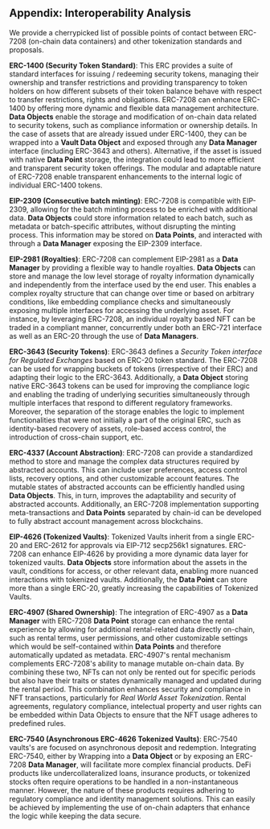 
## Appendix: Interoperability Analysis

We provide a cherrypicked list of possible points of contact between ERC-7208 (on-chain data containers) and other tokenization standards and proposals.

**ERC-1400 (Security Token Standard)**: This ERC provides a suite of standard interfaces for issuing / redeeming security tokens, managing their ownership and transfer restrictions and providing transparency to token holders on how different subsets of their token balance behave with respect to transfer restrictions, rights and obligations. ERC-7208 can enhance ERC-1400 by offering more dynamic and flexible data management architecture. **Data Objects** enable the storage and modification of on-chain data related to security tokens, such as compliance information or ownership details. In the case of assets that are already issued under ERC-1400, they can be wrapped into a **Vault Data Object** and exposed through any **Data Manager** interface (including ERC-3643 and others). Alternative, if the asset is issued with native **Data Point** storage, the integration could lead to more efficient and transparent security token offerings. The modular and adaptable nature of ERC-7208 enable transparent enhancements to the internal logic of individual ERC-1400 tokens.

**EIP-2309 (Consecutive batch minting)**: ERC-7208 is compatible with EIP-2309, allowing for the batch minting process to be enriched with additional data. **Data Objects** could store information related to each batch, such as metadata or batch-specific attributes, without disrupting the minting process. This information may be stored on **Data Points**, and interacted with through a **Data Manager** exposing the EIP-2309 interface.

**EIP-2981 (Royalties)**: ERC-7208 can complement EIP-2981 as a **Data Manager** by providing a flexible way to handle royalties. **Data Objects** can store and manage the low level storage of royalty information dynamically and independently from the interface used by the end user. This enables a complex royalty structure that can change over time or based on arbitrary conditions, like embedding compliance checks and simultaneously exposing multiple interfaces for accessing the underlying asset. For instance, by leveraging ERC-7208, an individual royalty based NFT can be traded in a compliant manner, concurrently under both an ERC-721 interface as well as an ERC-20 through the use of **Data Managers**.

**ERC-3643 (Security Tokens)**: ERC-3643 defines a *Security Token interface for Regulated Exchanges* based on ERC-20 token standard. The ERC-7208 can be used for wrapping buckets of tokens (irrespective of their ERC) and adapting their logic to the ERC-3643. Additionally, a **Data Object** storing native ERC-3643 tokens can be used for improving the compliance logic and enabling the trading of underlying securities simultaneously through multiple interfaces that respond to different regulatory frameworks. Moreover, the separation of the storage enables the logic to implement functionalities that were not initially a part of the original ERC, such as identity-based recovery of assets, role-based access control, the introduction of cross-chain support, etc.

**ERC-4337 (Account Abstraction)**: ERC-7208 can provide a standardized method to store and manage the complex data structures required by abstracted accounts. This can include user preferences, access control lists, recovery options, and other customizable account features. The mutable states of abstracted accounts can be efficiently handled using **Data Objects**. This, in turn, improves the adaptability and security of abstracted accounts. Additionally, an ERC-7208 implementation supporting meta-transactions and **Data Points** separated by chain-id can be developed to fully abstract account management across blockchains.

**EIP-4626 (Tokenized Vaults)**: Tokenized Vaults inherit from a single ERC-20 and ERC-2612 for approvals via EIP-712 secp256k1 signatures. ERC-7208 can enhance EIP-4626 by providing a more dynamic data layer for tokenized vaults. **Data Objects** store information about the assets in the vault, conditions for access, or other relevant data, enabling more nuanced interactions with tokenized vaults. Additionally, the **Data Point** can store more than a single ERC-20, greatly increasing the capabilities of Tokenized Vaults.

**ERC-4907 (Shared Ownership)**: The integration of ERC-4907 as a **Data Manager** with ERC-7208 **Data Point** storage can enhance the rental experience by allowing for additional rental-related data directly on-chain, such as rental terms, user permissions, and other customizable settings which would be self-contained within **Data Points** and therefore automatically updated as metadata. ERC-4907's rental mechanism complements ERC-7208's ability to manage mutable on-chain data. By combining these two, NFTs can not only be rented out for specific periods but also have their traits or states dynamically managed and updated during the rental period. This combination enhances security and compliance in NFT transactions, particularly for *Real World Asset Tokenization*. Rental agreements, regulatory compliance, intelectual property and user rights can be embedded within Data Objects to ensure that the NFT usage adheres to predefined rules.

**ERC-7540 (Asynchronous ERC-4626 Tokenized Vaults)**: ERC-7540 vaults's are focused on asynchronous deposit and redemption. Integrating ERC-7540, either by Wrapping into a **Data Object** or by exposing an ERC-7208 **Data Manager**, will facilitate more complex financial products. DeFi products like undercollateralized loans, insurance products, or tokenized stocks often require operations to be handled in a non-instantaneous manner. However, the nature of these products requires adhering to regulatory compliance and identity management solutions. This can easily be achieved by implementing the use of on-chain adapters that enhance the logic while keeping the data secure.
